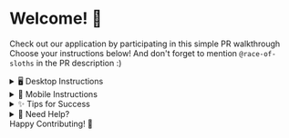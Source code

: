 # Welcome! 🎉

Check out our application by participating in this simple PR walkthrough
Choose your instructions below! And don't forget to mention `@race-of-sloths` in the PR description :)

<details>
<summary>🖥️ Desktop Instructions</summary>

### 1. Fork the Repository
![Fork button location](https://github.com/user-attachments/assets/8804613b-5ad8-4081-b1b1-53cf8e0224e1)
- Click the **Fork** button in the top-right corner of this page
- Confirm creating the fork
- Wait for the repository to be forked to your account

### 2. Add Your Name
![Editing file](https://github.com/user-attachments/assets/402b5b0a-99ed-48a4-a93a-e37ebe5b8e65)
- Navigate to the `CONTRIBUTORS.md` file
- Click the ✏️ (Edit) button
- Add your name to the list in the following format:
```markdown
- Your username
```
- Scroll down and click **Commit changes**
  - Add a commit message: "Add [your-name] to contributors list"
  - Select "Commit directly to the main branch"
  - Click "Commit changes"

### 3. Create Pull Request
![Creating PR](https://github.com/user-attachments/assets/543c34c0-a6cf-4d0b-b447-5a51b1e70a16)
- Go to the "Pull Requests" section
- Click the green "New Pull Request" button
- Add a title: "Add [your-name] to contributors list"
- Add `@race-of-sloths` to the description
- Click "Create Pull Request"
</details>

<details>
<summary>📱 Mobile Instructions</summary>

### 1. Fork the Repository
![Mobile fork location](https://github.com/user-attachments/assets/333f631b-ee46-4c6c-b58b-3e5910c08dc4)
- Click the **Fork** button in the top left corner
- Confirm creating the fork
- Wait for the repository to be forked to your account

### 2. Add Your Name
![Mobile editing file](https://github.com/user-attachments/assets/e9e6769d-7cab-45fc-acfa-a2045be62833)
- Navigate to the `CONTRIBUTORS.md` file
- Tap the three dots icon. Click on "Edit in place"
- Add your name to the list using the next format:
```markdown
- Your username
```
- Scroll down and tap "Commit changes"
  - Add the commit message
  - Select "Commit directly to the main branch"
  - Tap "Commit changes"

### 3. Create Pull Request
![Creating the PR](https://github.com/user-attachments/assets/dc1eb724-a859-4f55-bf78-e8c028a1d054)
- Go to the "Pull Requests" section. You may need to click on three dots first.
- Click the green "New" button
- Add a title: "Add [your-name] to contributors list"
- Add `@race-of-sloths` to the description
- Click "Create Pull Request"
</details>

<details>
<summary>✨ Tips for Success</summary>

- Make sure your name isn't already in the list
- Follow the exact formatting shown above
- Only modify the `CONTRIBUTORS.md` file
- Create only one PR for your contribution
- Be patient while waiting for review
</details>

<details>
<summary>🤔 Need Help?</summary>

If you run into any issues:
1. Check out our [Telegram chat](https://t.me/race_of_sloths_chat)

</details>
Happy Contributing! 🚀
